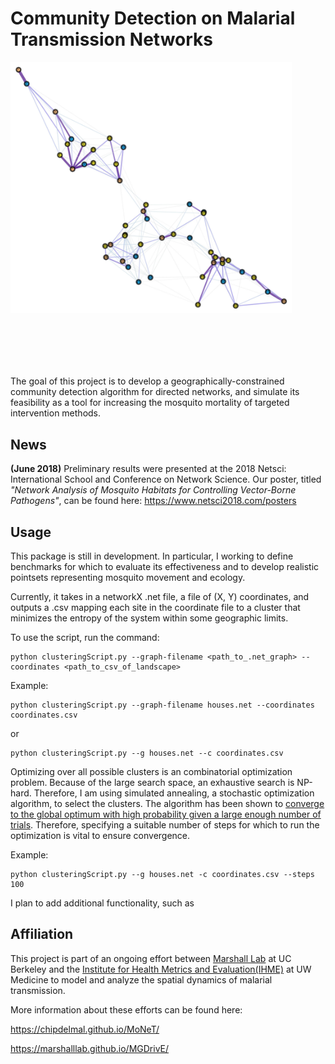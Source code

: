 # Community Detection on Malarial Transmission Networks

<!-- ![alt text][ArtificialLandscapes/data/Maps/R030_P050_C003_D010_INet.jpg] -->

<img align="left" 
src="ArtificialLandscapes/data/Maps/R030_P050_C003_D010_INet.jpg"
     alt="Artificial-landscape"
     width = "450"
    style = "margin-bottom:100px; margin-right:150px;" >

The goal of this project is to develop a geographically-constrained community detection algorithm for directed networks, and simulate its feasibility as a tool for increasing the mosquito mortality of targeted intervention methods.

## News

**(June 2018)** Preliminary results were presented at the 2018 Netsci: International School and Conference on Network Science. Our poster, titled *"Network Analysis of Mosquito Habitats for Controlling Vector-Borne Pathogens"*, can be found here:  https://www.netsci2018.com/posters

<!-- ## Background

Nearly half of the world's population is at risk of malaria. In 2015 alone, there was an estimated 212 million cases and 429,000 deaths caused by malaria, posing a major threat to human health and economic growth around the world. Increases in intervention and control measures have resulted in a 29% reduction in malaria mortality rates globally since 2010. Therefore, analyzing the efficacy and efficiency of intervention methods is a vital area of study for malaria elimination. One such area of study focuses on the targeted elimination of mosquitoes. These measures are effective because they aim to apply mosquito-specific pesticides in subsets of local populations most susceptible to infection. However, most, if not all, targeted intervention rely on detecting infection distribution relative to permanent human habitation. Yet, malarial infection is pervasive in transient and nomadic human populations around the world. Therefore, there is interest in targeted intervention aimed at the mosquito communities, in which intervention methods are deployed in vital locales of the mosquito habitat to increase mosquito mortality.

Mosquitoes do not move homogeneously over their habitat because they must move to fulfill certain biological needs. Therefore, mosquitos exhibit directional, heterogeneous movement across its habitat. However, most methods of community detection were developed for undirected networks. These community detection algorithms rely solely on the topography of the network (e.g. measures of node degree and localized edge density) and so, are blind to the community structure imparted by directional movement. On the other hand, community detection algorithms for directed networks, such as the map framework algorithms, consider directional movement, but not geographic range. Many malarial interventions have limited geographic range and logistical challenges associated with deploying intervention campaigns over large land areas. In the context of the targeted intervention of mosquitos, both topographical and map-framework clustering algorithms have major limitations. Therefore, assessing the feasibility of target intervention on mosquito communities requires the development of a geographically-constrained community detection algorithm for directed networks. -->

## Usage

This package is still in development. In particular, I working to define benchmarks for which to evaluate its effectiveness and to develop realistic pointsets representing mosquito movement and ecology.

Currently, it takes in a networkX .net file, a file of (X, Y) coordinates, and outputs a .csv mapping each site in the coordinate file to a cluster that minimizes the entropy of the system within some geographic limits. 

To use the script, run the command:

```
python clusteringScript.py --graph-filename <path_to_.net_graph> --coordinates <path_to_csv_of_landscape> 

```

Example: 

```
python clusteringScript.py --graph-filename houses.net --coordinates coordinates.csv 
```
 
 or 

```
python clusteringScript.py --g houses.net --c coordinates.csv 
```
 
Optimizing over all possible clusters is an combinatorial optimization problem. Because of the large search space, an exhaustive search is NP-hard. Therefore, I am using simulated annealing, a stochastic optimization algorithm, to select the clusters. The algorithm has been shown to [converge to the global optimum with high probability given a large enough number of trials](https://www.cambridge.org/core/journals/advances-in-applied-probability/article/convergence-and-finitetime-behavior-of-simulated-annealing/E71F662ACA634FE249EF6AD542B93739). Therefore, specifying a suitable number of steps for which to run the optimization is vital to ensure convergence.

Example: 

```
python clusteringScript.py --g houses.net -c coordinates.csv --steps 100
```


I plan to add additional functionality, such as 
## Affiliation

This project is part of an ongoing effort between [Marshall Lab](https://www.marshalllab.com) at UC Berkeley and the [Institute for Health Metrics and Evaluation(IHME)](http://www.healthdata.org) at UW Medicine to model and analyze the spatial dynamics of malarial transmission.

More information about these efforts can be found here: 

https://chipdelmal.github.io/MoNeT/

https://marshalllab.github.io/MGDrivE/

